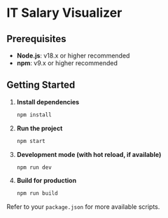 # IT Salary Visualizer

## Prerequisites

- **Node.js**: v18.x or higher recommended  
- **npm**: v9.x or higher recommended

## Getting Started

1. **Install dependencies**
   ```sh
   npm install
   ```

2. **Run the project**
   ```sh
   npm start
   ```

3. **Development mode (with hot reload, if available)**
   ```sh
   npm run dev
   ```

4. **Build for production**
   ```sh
   npm run build
   ```

Refer to your `package.json` for more available scripts.
